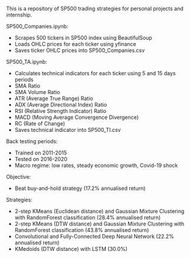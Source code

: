 This is a repository of SP500 trading strategies for personal projects and internship.

SP500_Companies.ipynb:
- Scrapes 500 tickers in SP500 index using BeautifulSoup
- Loads OHLC prices for each ticker using yfinance
- Saves ticker OHLC prices into SP500_Companies.csv

SP500_TA.ipynb:
- Calculates technical indicators for each ticker using 5 and 15 days periods
- SMA Ratio
- SMA Volume Ratio
- ATR (Average True Range) Ratio
- ADX (Average Directional Index) Ratio
- RSI (Relative Strength Indicator) Ratio
- MACD (Moving Average Convergence Divergence)
- RC (Rate of Change)
- Saves technical indicator into SP500_TI.csv

Back testing periods:
- Trained on 2011-2015
- Tested on 2016-2020
- Macro regime: low rates, steady economic growth, Covid-19 shock

Objective:
- Beat buy-and-hold strategy (17.2% annualised return)

Strategies:
- 2-step KMeans (Euclidean distance) and Gaussian Mixture Clustering with RandomForest classification (28.4% annualised return)
- 2-step KMeans (DTW distance) and Gaussian Mixture Clustering with RandomForest classification (43.8% annualised return)
- Convolutional and Fully-Connected Deep Neural Network (22.2% annualised return)
- KMedoids (DTW distance) with LSTM (30.0%)